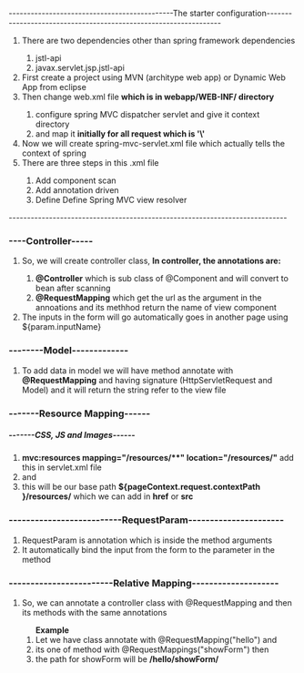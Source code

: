 ---------------------------------------------The starter configuration-----------------------------------------------------------------
<ol>
	<li>There are two dependencies other than spring framework dependencies</li>
	<ol>
		<li>jstl-api</li>
		<li>javax.servlet.jsp.jstl-api</li>
	</ol>
	<li>First create a project using MVN (architype web app) or Dynamic Web App from eclipse</li>
	<li>Then change web.xml file <strong> which is in webapp/WEB-INF/ directory</strong></li>
	<ol>
		<li>configure spring MVC dispatcher servlet and give it context directory</li>
		<li>and map it <strong>initially for all request which is '\'</strong></li>
	</ol>
	<li>Now we will create spring-mvc-servlet.xml file which actually tells the context of spring</li>
	<li>There are three steps in this .xml file</li>
	<ol>
		<li>Add component scan </li>
		<li>Add annotation driven</li>
		<li>Define Define Spring MVC view resolver</li>
	</ol>
</ol>
----------------------------------------------------------------------------


<h3>----Controller-----</h3>
<ol>
	<li>So, we will create controller class, <strong>In controller, the annotations are:</strong></li>
	<ol>
		<li><strong>@Controller</strong> which is sub class of @Component and will convert to bean after scanning</li>
		<li><strong>@RequestMapping</strong> which get the url as the argument in the annoations and its methhod return the name of view component </li>
	</ol>
	<li>The inputs in the form will go automatically goes in another page using ${param.inputName}</li>
</ol>

<h3>--------Model-------------</h3>
<ol>
	<li>To add data in model we will have method annotate with <strong>@RequestMapping</strong> and having signature (HttpServletRequest and Model) and it will return the string refer to the view file</li>
</ol>


<h3>-------Resource Mapping------</h3>
<h5>-------CSS, JS and Images------</h5>
<ol>
	<li><strong>mvc:resources mapping="/resources/**" location="/resources/"</strong>  add this in servlet.xml file</li>
	<li>and</li>
	<li>this will be our base path <strong>${pageContext.request.contextPath }/resources/</strong> which we can add in <strong>href</strong> or <strong>src</strong> </li>
</ol>

<h3>--------------------------RequestParam----------------------</h3>
<ol>
	<li>RequestParam is annotation which is inside the method arguments</li>
	<li>It automatically bind the input from the form to the parameter in the method</li>
</ol>

<h3>------------------------Relative Mapping--------------------</h3>
<ol>
	<li>So, we can annotate a controller class with @RequestMapping and then its methods with the same annotations</li>
	<ol><strong>Example</strong>
		<li>Let we have class annotate with @RequestMapping("hello") and </li>
		<li>its one of method with @RequestMappings("showForm") then </li>
		<li>the path for showForm will be <strong>/hello/showForm/</strong></li>
	</ol>
</ol>